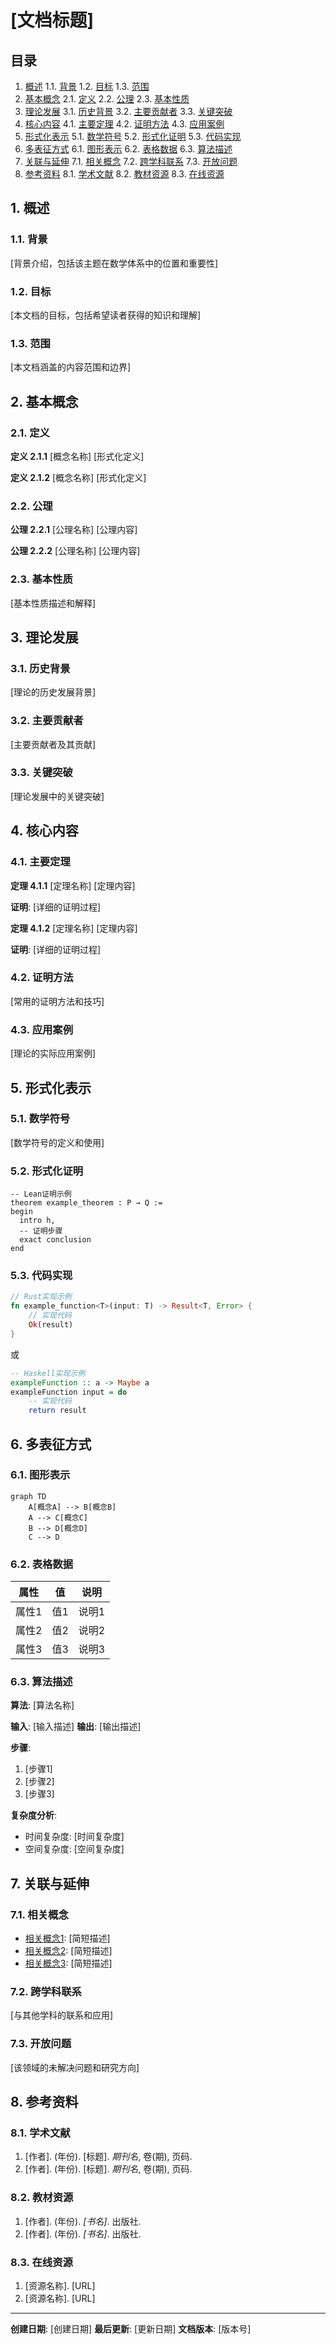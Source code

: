# [文档标题]

## 目录

1. [概述](#1-概述)
   1.1. [背景](#11-背景)
   1.2. [目标](#12-目标)
   1.3. [范围](#13-范围)
2. [基本概念](#2-基本概念)
   2.1. [定义](#21-定义)
   2.2. [公理](#22-公理)
   2.3. [基本性质](#23-基本性质)
3. [理论发展](#3-理论发展)
   3.1. [历史背景](#31-历史背景)
   3.2. [主要贡献者](#32-主要贡献者)
   3.3. [关键突破](#33-关键突破)
4. [核心内容](#4-核心内容)
   4.1. [主要定理](#41-主要定理)
   4.2. [证明方法](#42-证明方法)
   4.3. [应用案例](#43-应用案例)
5. [形式化表示](#5-形式化表示)
   5.1. [数学符号](#51-数学符号)
   5.2. [形式化证明](#52-形式化证明)
   5.3. [代码实现](#53-代码实现)
6. [多表征方式](#6-多表征方式)
   6.1. [图形表示](#61-图形表示)
   6.2. [表格数据](#62-表格数据)
   6.3. [算法描述](#63-算法描述)
7. [关联与延伸](#7-关联与延伸)
   7.1. [相关概念](#71-相关概念)
   7.2. [跨学科联系](#72-跨学科联系)
   7.3. [开放问题](#73-开放问题)
8. [参考资料](#8-参考资料)
   8.1. [学术文献](#81-学术文献)
   8.2. [教材资源](#82-教材资源)
   8.3. [在线资源](#83-在线资源)

## 1. 概述

### 1.1. 背景

[背景介绍，包括该主题在数学体系中的位置和重要性]

### 1.2. 目标

[本文档的目标，包括希望读者获得的知识和理解]

### 1.3. 范围

[本文档涵盖的内容范围和边界]

## 2. 基本概念

### 2.1. 定义

**定义 2.1.1** [概念名称]
[形式化定义]

**定义 2.1.2** [概念名称]
[形式化定义]

### 2.2. 公理

**公理 2.2.1** [公理名称]
[公理内容]

**公理 2.2.2** [公理名称]
[公理内容]

### 2.3. 基本性质

[基本性质描述和解释]

## 3. 理论发展

### 3.1. 历史背景

[理论的历史发展背景]

### 3.2. 主要贡献者

[主要贡献者及其贡献]

### 3.3. 关键突破

[理论发展中的关键突破]

## 4. 核心内容

### 4.1. 主要定理

**定理 4.1.1** [定理名称]
[定理内容]

**证明**:
[详细的证明过程]

**定理 4.1.2** [定理名称]
[定理内容]

**证明**:
[详细的证明过程]

### 4.2. 证明方法

[常用的证明方法和技巧]

### 4.3. 应用案例

[理论的实际应用案例]

## 5. 形式化表示

### 5.1. 数学符号

[数学符号的定义和使用]

### 5.2. 形式化证明

```lean
-- Lean证明示例
theorem example_theorem : P → Q :=
begin
  intro h,
  -- 证明步骤
  exact conclusion
end
```

### 5.3. 代码实现

```rust
// Rust实现示例
fn example_function<T>(input: T) -> Result<T, Error> {
    // 实现代码
    Ok(result)
}
```

或

```haskell
-- Haskell实现示例
exampleFunction :: a -> Maybe a
exampleFunction input = do
    -- 实现代码
    return result
```

## 6. 多表征方式

### 6.1. 图形表示

```mermaid
graph TD
    A[概念A] --> B[概念B]
    A --> C[概念C]
    B --> D[概念D]
    C --> D
```

### 6.2. 表格数据

| 属性 | 值 | 说明 |
|------|-----|------|
| 属性1 | 值1 | 说明1 |
| 属性2 | 值2 | 说明2 |
| 属性3 | 值3 | 说明3 |

### 6.3. 算法描述

**算法**: [算法名称]

**输入**: [输入描述]
**输出**: [输出描述]

**步骤**:
1. [步骤1]
2. [步骤2]
3. [步骤3]

**复杂度分析**:
- 时间复杂度: [时间复杂度]
- 空间复杂度: [空间复杂度]

## 7. 关联与延伸

### 7.1. 相关概念

- [相关概念1](#相关概念1链接): [简短描述]
- [相关概念2](#相关概念2链接): [简短描述]
- [相关概念3](#相关概念3链接): [简短描述]

### 7.2. 跨学科联系

[与其他学科的联系和应用]

### 7.3. 开放问题

[该领域的未解决问题和研究方向]

## 8. 参考资料

### 8.1. 学术文献

1. [作者]. (年份). [标题]. *期刊名*, 卷(期), 页码.
2. [作者]. (年份). [标题]. *期刊名*, 卷(期), 页码.

### 8.2. 教材资源

1. [作者]. (年份). *[书名]*. 出版社.
2. [作者]. (年份). *[书名]*. 出版社.

### 8.3. 在线资源

1. [资源名称]. [URL]
2. [资源名称]. [URL]

---

**创建日期**: [创建日期]
**最后更新**: [更新日期]
**文档版本**: [版本号]
